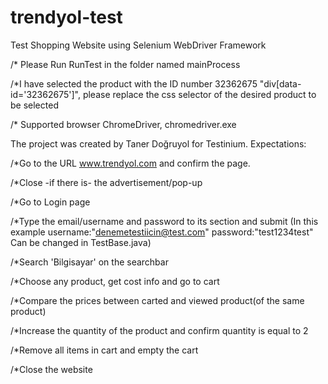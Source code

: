 # trendyol-test
Test Shopping Website using Selenium WebDriver Framework

/* Please Run RunTest in the folder named mainProcess

/*I have selected the product with the ID number 32362675 "div[data-id='32362675']", please replace the css selector of the desired product to be selected 

/* Supported browser ChromeDriver, chromedriver.exe

The project was created by Taner Doğruyol for Testinium. Expectations:

/*Go to the URL www.trendyol.com and confirm the page. 

/*Close -if there is- the advertisement/pop-up 

/*Go to Login page 

/*Type the email/username and password to its section and submit (In this example username:"denemetestiicin@test.com" password:"test1234test" Can be changed in TestBase.java) 

/*Search 'Bilgisayar' on the searchbar 

/*Choose any product, get cost info and go to cart 

/*Compare the prices between carted and viewed product(of the same product) 

/*Increase the quantity of the product and confirm quantity is equal to 2 

/*Remove all items in cart and empty the cart 

/*Close the website
